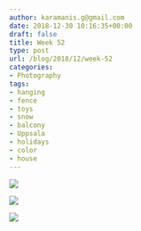 ```yaml
---
author: karamanis.g@gmail.com
date: 2018-12-30 10:16:35+00:00
draft: false
title: Week 52
type: post
url: /blog/2018/12/week-52
categories:
- Photography
tags:
- hanging
- fence
- toys
- snow
- balcony
- Uppsala
- holidays
- color
- house
---
```




  
   ![](/images/2018-12-30-201812week-52/image-asset.jpeg)

  

  
   ![](/images/2018-12-30-201812week-52/image-asset.jpeg)

  

  
   ![](/images/2018-12-30-201812week-52/image-asset.jpeg)

  


